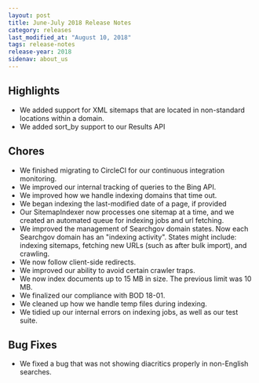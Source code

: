 ```yaml
---
layout: post
title: June-July 2018 Release Notes
category: releases
last_modified_at: "August 10, 2018"
tags: release-notes
release-year: 2018
sidenav: about_us
---
```


## Highlights
* We added support for XML sitemaps that are located in non-standard locations within a domain.
* We added sort_by support to our Results API

## Chores
* We finished migrating to CircleCI for our continuous integration monitoring.
* We improved our internal tracking of queries to the Bing API.
* We improved how we handle indexing domains that time out.
* We began indexing the last-modified date of a page, if provided
* Our SitemapIndexer now processes one sitemap at a time, and we created an automated queue for indexing jobs and url fetching.
* We improved the management of Searchgov domain states. Now each Searchgov domain has an "indexing activity". States might include: indexing sitemaps, fetching new URLs (such as after bulk import), and crawling.
* We now follow client-side redirects.
* We improved our ability to avoid certain crawler traps.
* We now index documents up to 15 MB in size. The previous limit was 10 MB.
* We finalized our compliance with BOD 18-01.
* We cleaned up how we handle temp files during indexing.
* We tidied up our internal errors on indexing jobs, as well as our test suite.

## Bug Fixes
* We fixed a bug that was not showing diacritics properly in non-English searches.
